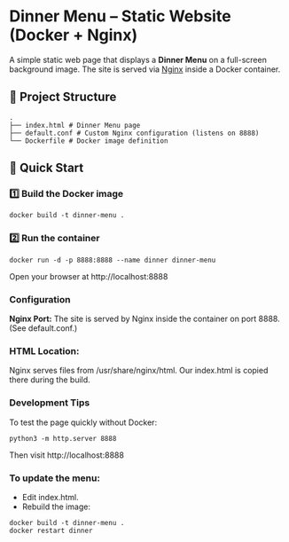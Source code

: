 # Dinner Menu – Static Website (Docker + Nginx)

A simple static web page that displays a **Dinner Menu** on a full-screen background image. The site is served via [Nginx](https://nginx.org/) inside a Docker container.


## 📂 Project Structure
```
.
├── index.html # Dinner Menu page
├── default.conf # Custom Nginx configuration (listens on 8888)
└── Dockerfile # Docker image definition
```

## 🚀 Quick Start

### 1️⃣ Build the Docker image

```
docker build -t dinner-menu .
```

### 2️⃣ Run the container
```
docker run -d -p 8888:8888 --name dinner dinner-menu
```

Open your browser at http://localhost:8888

### Configuration

<b>Nginx Port:</b> The site is served by Nginx inside the container on port 8888. (See default.conf.)

### HTML Location:
Nginx serves files from /usr/share/nginx/html. Our index.html is copied there during the build.

### Development Tips
To test the page quickly without Docker:
```
python3 -m http.server 8888
```
Then visit http://localhost:8888

### To update the menu:

- Edit index.html.
- Rebuild the image:
```
docker build -t dinner-menu .
docker restart dinner

```
